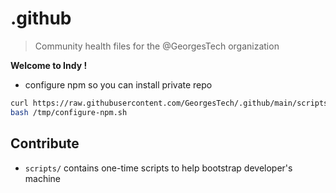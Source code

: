 # .github

> Community health files for the @GeorgesTech organization

**Welcome to Indy !**
- configure npm so you can install private repo
```bash
curl https://raw.githubusercontent.com/GeorgesTech/.github/main/scripts/configure-npm.sh --output /tmp/configure-npm.sh
bash /tmp/configure-npm.sh
```

## Contribute

- `scripts/` contains one-time scripts to help bootstrap developer's machine